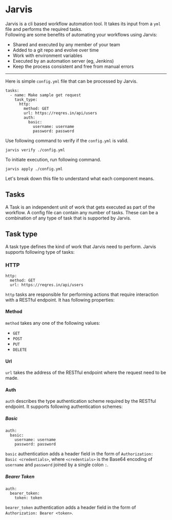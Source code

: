 # Jarvis

Jarvis is a cli based workflow automation tool. It takes its input from a `yml` 
file and performs the required tasks.  
Following are some benefits of automating your workflows using Jarvis:
- Shared and executed by any member of your team
- Added to a git repo and evolve over time
- Work with environment variables
- Executed by an automation server (eg, Jenkins)
- Keep the process consistent and free from manual errors

---
Here is simple `config.yml` file that can be processed by Jarvis.
```
tasks:
  - name: Make sample get request
    task_type:
      http:
        method: GET
        url: https://reqres.in/api/users
        auth:
          basic:
            username: username
            password: password
```
Use following command to verify if the `config.yml` is valid.
```
jarvis verify ./config.yml
```
To initiate execution, run following command.
```
jarvis apply ./config.yml
```
Let's break down this file to understand what each component means.
## Tasks
A Task is an independent unit of work that gets executed as part of the workflow.
A config file can contain any number of tasks. These can be a combination
of any type of task that is supported by Jarvis.
## Task type
A task type defines the kind of work that Jarvis need to perform. Jarvis supports
following type of tasks:
### HTTP
```
http:
  method: GET
  url: https://reqres.in/api/users
```
`http` tasks are responsible for performing actions that require interaction with 
a RESTful endpoint. It has following properties:
#### Method
`method` takes any one of the following values:
- `GET`
- `POST`
- `PUT`
- `DELETE`
#### Url
`url` takes the address of the RESTful endpoint where the request need to be made.
#### Auth
`auth` describes the type authentication scheme required by the RESTful endpoint. It
supports following authentication schemes:
##### Basic
```
auth:
  basic:
    username: username
    password: password
```
`basic` authentication adds a header field in the form of 
`Authorization: Basic <credentials>`, where `<credentials>` is the Base64 encoding of 
`username` and `password` joined by a single colon `:`.
##### Bearer Token
```
auth:
  bearer_token:
    token: token
```
`bearer_token` authentication adds a header field in the form of 
`Authorization: Bearer <token>`.